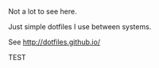 Not a lot to see here.

Just simple dotfiles I use between systems.

See http://dotfiles.github.io/

TEST
